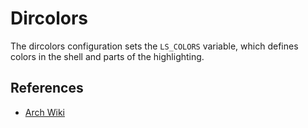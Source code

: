 # Dircolors

The dircolors configuration sets the `LS_COLORS` variable, which defines colors
in the shell and parts of the highlighting.

## References

- [Arch Wiki](https://wiki.archlinux.org/title/Color_output_in_console)
